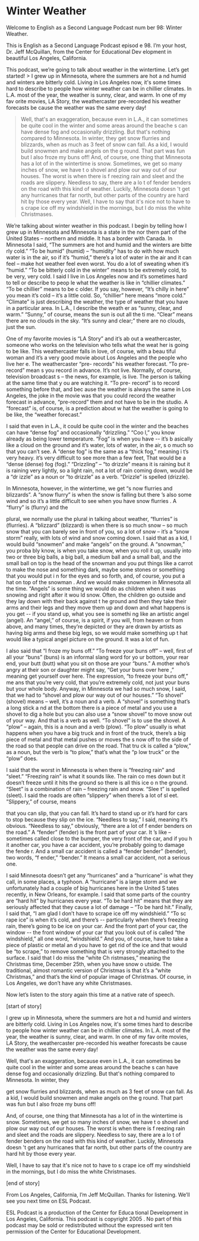 # Winter Weather

Welcome to English as a Second Language Podcast num ber 98: Winter Weather.

This is English as a Second Language Podcast episod e 98. I’m your host, Dr. Jeff McQuillan, from the Center for Educational Dev elopment in beautiful Los Angeles, California.

This podcast, we’re going to talk about weather in the wintertime. Let’s get started! > I grew up in Minnesota, where the summers are hot a nd humid and winters are bitterly cold. Living in Los Angeles now, it's some times hard to describe to people how winter weather can be in chillier climates. In L.A. most of the year, the weather is sunny, clear, and warm. In one of my fav orite movies, LA Story, the weathercaster pre-recorded his weather forecasts be cause the weather was the same every day!
> Well, that's an exaggeration, because even in L.A.,  it can sometimes be quite cool in the winter and some areas around the beache s can have dense fog and occasionally drizzling. But that's nothing compared  to Minnesota. In winter, they get snow flurries and blizzards, when as much as 3 feet of snow can fall. As a kid, I would build snowmen and make angels on the g round. That part was fun but I also froze my buns off!
> And, of course, one thing that Minnesota has a lot of in the wintertime is snow. Sometimes, we get so many inches of snow, we have t o shovel and plow our way out of our houses. The worst is when there is f reezing rain and sleet and the roads are slippery. Needless to say, there are a lo t of fender benders on the road with this kind of weather. Luckily, Minnesota doesn 't get any hurricanes that far north, but other parts of the country are hard hit by those every year.
> Well, I have to say that it's nice not to have to s crape ice off my windshield in the mornings, but I do miss the white Christmases.

We’re talking about winter weather in this podcast.  I begin by telling how I grew up in Minnesota and Minnesota is a state in the nor thern part of the United States – northern and middle. It has a border with Canada.  In Minnesota I said, “The summers are hot and humid and the winters are bitte rly cold.” “To be humid” (humid) – “humidity” has to do with how much water is in the air, so if it’s “humid,” there’s a lot of water in the air and it can feel –  make hot weather feel even worst. You do a lot of sweating when it’s “humid.” “To be bitterly cold in the winter” means to be extremely cold, to be very, very cold. I said I live in Los Angeles now and it’s sometimes hard to tell or describe to peop le what the weather is like in “chillier climates.” “To be chillier” means to be c older. If you say, however, “It’s chilly in here” you mean it’s cold – it’s a little cold. So, “chillier” here means “more cold.” “Climate” is just describing the weather, the type of weather that you have in a particular area. In L.A., I describe the weath er as “sunny, clear, and warm.” “Sunny,” of course, means the sun is out all the ti me. “Clear” means there are no clouds in the sky. “It’s sunny and clear;” there are no clouds, just the sun.

One of my favorite movies is “LA Story” and it’s ab out a weathercaster, someone who works on the television who tells what the weat her is going to be like. This weathercaster falls in love, of course, with a beau tiful woman and it’s a very good movie about Los Angeles and the people who live her e. The weathercaster “pre- records” his weather forecast. “To pre-record” mean s you record in advance. It’s not live. Normally, of course, television broadcast s – the news, for example, is live. The person is talking at the same time that y ou are watching it. “To pre- record” is to record something before that, and bec ause the weather is always the same in Los Angeles, the joke in the movie was that you could record the weather forecast in advance, “pre-record” them and not have to be in the studio. A “forecast” is, of course, is a prediction about w hat the weather is going to be like, the “weather forecast.”

I said that even in L.A., it could be quite cool in  the winter and the beaches can have “dense fog” and occasionally “drizzling.” “Coo l,” you know already as being lower temperature. “Fog” is when you have -- it’s b asically like a cloud on the ground and it’s water, lots of water, in the air, s o much so that you can’t see. A “dense fog” is the same as a “thick fog,” meaning i t’s very heavy. it’s very difficult to see more than a few feet, That would be a “dense  (dense) fog (fog).” “Drizzling” – “to drizzle” means it is raining but it is raining very lightly, so a light rain, not a lot of rain coming down, would be a “dr izzle” as a noun or “to drizzle” as a verb. “Drizzle” is spelled (drizzle).

In Minnesota, however, in the wintertime, we get “s now flurries and blizzards”. A “snow flurry” is when the snow is falling but there ’s also some wind and so it’s a little difficult to see when you have snow flurries . A “flurry” is (flurry) and the

plural, we normally use the plural in talking about  weather, “flurries” is (flurries). A “blizzard” (blizzard) is when there is so much snow  – so much snow that you can barely see in front of you, so a lot of snow – it’s  a “snow storm” really, with lots of wind and snow coming down. I said that as a kid, I would build “snowmen” and make “angels” on the ground. A “snowman,” you proba bly know, is when you take snow, when you roll it up, usually into two or  three big balls, a big ball, a medium ball and a small ball, and the small ball on  top is the head of the snowman and you put things like a carrot to make the nose and something dark, maybe some stones or something that you would put i n for the eyes and so forth, and, of course, you put a hat on top of the snowman . And we would make snowmen in Minnesota all the time. “Angels” is some thing we would do as children when it was snowing and right after it wou ld snow. Often, the children go outside and they lay down with their back against t he ground and then they take their arms and their legs and they move them up and  down and what happens is you get -- if you stand up, what you see is somethi ng like an artistic angel (angel). An “angel,” of course, is a spirit, if you  will, from heaven or from above, and many times, they’re depicted or they are drawn by artists as having big arms and these big legs, so we would make something up t hat would like a typical angel picture on the ground. It was a lot of fun.

I also said that “I froze my buns off.” “To freeze your buns off” – well, first of all your “buns” (buns) is an informal slang word for yo ur bottom, your rear end, your butt (butt) what you sit on those are your “buns.” A mother who’s angry at their son or daughter might say, “Get your buns over here ,” meaning get yourself over here. The expression, “to freeze your buns off,” me ans that you’re very cold, that you’re extremely cold, not just your buns but your whole body. Anyway, in Minnesota we had so much snow, I said, that we had to “shovel and plow our way out of our houses.” “To shovel” (shovel) means – well, it’s a noun and a verb. A “shovel” is something that’s a long stick a nd at the bottom there is a piece of metal and you use a shovel to dig a hole but you  can also use a “snow shovel” to move snow out of your way. And that is a verb as  well. “To shovel” is to use the shovel. A “plow” – again, this is a noun and a verb (plow). “To plow” usually is what happens when you have a big truck and in front  of the truck, there’s a big piece of metal and that metal pushes or moves the s now off to the side of the road so that people can drive on the road. That tru ck is called a “plow,” as a noun, but the verb is “to plow,” that’s what the “p low truck” or the “plow” does.

I said that the worst in Minnesota is when there is  “freezing rain” and “sleet.” “Freezing rain” is what it sounds like. The rain co mes down but it doesn’t freeze until it hits the ground so there is all this ice o n the ground. “Sleet” is a combination of rain – freezing rain and snow. “Slee t” is spelled (sleet). I said the roads are often “slippery” when there’s a lot of sl eet. ”Slippery,” of course, means

that you can slip, that you can fall. It’s hard to stand up or it’s hard for cars to stop because they slip on the ice. “Needless to say,” I said, meaning it’s obvious. “Needless to say,” obviously, “there are a lot of f ender benders on the road.” A “fender” (fender) is the front part of your car. It ’s like – sometimes called close to the bumper, the very front of the car, and if you h it another car, you have a car accident, you’re probably going to damage the fende r. And a small car accident is called a “fender bender” (bender), two words, “f ender,” “bender.” It means a small car accident, not a serious one.

I said Minnesota doesn’t get any “hurricanes” and a  “hurricane” is what they call, in some places, a typhoon. A “hurricane” is a large  storm and we unfortunately had a couple of big hurricanes here in the United S tates recently, in New Orleans, for example. I said that some parts of the  country are “hard hit” by hurricanes every year. “To be hard hit” means that they are seriously affected that they cause a lot of damage – “To be hard hit.”  Finally, I said that, “I am glad I don’t have to scrape ice off my windshield.” “To sc rape ice” is when it’s cold, and there’s -- particularly when there’s freezing rain,  there’s going to be ice on your car. And the front part of your car, the window -- the front window of your car that you look out of is called “the windshield,” all one  word, “windshield.” And you, of course, have to take a piece of plastic or metal an d you have to get rid of the ice and that would be “to scrape,” to remove something that is very strongly attached to the surface. I said that I do miss the “white Ch ristmases,” meaning the Christmas time, December 25th, when you have snow o utside. The traditional, almost romantic version of Christmas is that it’s a  “white Christmas,” and that’s the kind of popular image of Christmas. Of course, in Los Angeles, we don’t have any white Christmases.

Now let’s listen to the story again this time at a native rate of speech.

[start of story]

I grew up in Minnesota, where the summers are hot a nd humid and winters are bitterly cold. Living in Los Angeles now, it's some times hard to describe to people how winter weather can be in chillier climates. In L.A. most of the year, the weather is sunny, clear, and warm. In one of my fav orite movies, LA Story, the weathercaster pre-recorded his weather forecasts be cause the weather was the same every day!

Well, that's an exaggeration, because even in L.A.,  it can sometimes be quite cool in the winter and some areas around the beache s can have dense fog and occasionally drizzling. But that's nothing compared  to Minnesota. In winter, they

get snow flurries and blizzards, when as much as 3 feet of snow can fall. As a kid, I would build snowmen and make angels on the g round. That part was fun but I also froze my buns off!

And, of course, one thing that Minnesota has a lot of in the wintertime is snow. Sometimes, we get so many inches of snow, we have t o shovel and plow our way out of our houses. The worst is when there is f reezing rain and sleet and the roads are slippery. Needless to say, there are a lo t of fender benders on the road with this kind of weather. Luckily, Minnesota doesn 't get any hurricanes that far north, but other parts of the country are hard hit by those every year.

Well, I have to say that it's nice not to have to s crape ice off my windshield in the mornings, but I do miss the white Christmases.

[end of story]

From Los Angeles, California, I’m Jeff McQuillan. Thanks for listening. We’ll see you next time on ESL Podcast.

ESL Podcast is a production of the Center for Educa tional Development in Los Angeles, California. This podcast is copyright 2005 . No part of this podcast may be sold or redistributed without the expressed writ ten permission of the Center for Educational Development.

